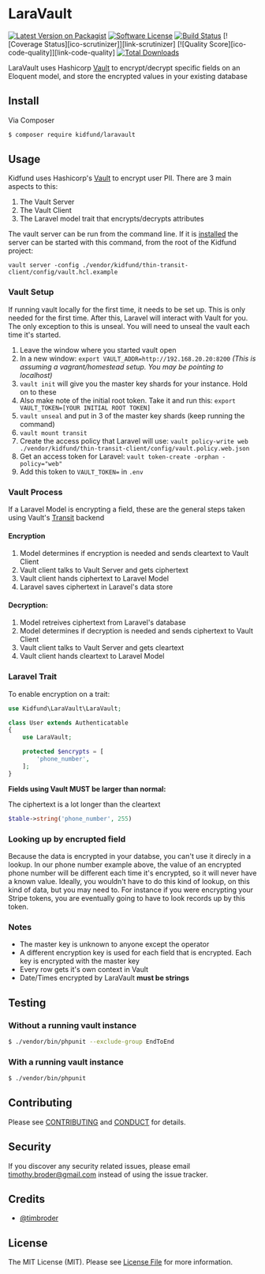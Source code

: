 # LaraVault

[![Latest Version on Packagist][ico-version]][link-packagist]
[![Software License][ico-license]](LICENSE.md)
[![Build Status][ico-travis]][link-travis]
[![Coverage Status][ico-scrutinizer]][link-scrutinizer]
[![Quality Score][ico-code-quality]][link-code-quality]
[![Total Downloads][ico-downloads]][link-downloads]

LaraVault uses Hashicorp [Vault](https://www.vaultproject.io/ "Vault") to encrypt/decrypt specific fields on an Eloquent model, and store the encrypted values in your existing database

## Install

Via Composer

``` bash
$ composer require kidfund/laravault
```

## Usage

Kidfund uses Hashicorp's [Vault](https://www.vaultproject.io/ "Vault") to encrypt user PII. There are 3 main aspects to this:

1. The Vault Server
2. The Vault Client
3. The Laravel model trait that encrypts/decrypts attributes

The vault server can be run from the command line. If it is [installed](https://www.vaultproject.io/downloads.html "installed") the server can be started with this command, from the root of the Kidfund project:

```
vault server -config ./vendor/kidfund/thin-transit-client/config/vault.hcl.example
```

### Vault Setup

If running vault locally for the first time, it needs to be set up. This is only needed for the first time. After this, Laravel will interact with Vault for you. The only exception to this is unseal. You will need to unseal the vault each time it's started.

1. Leave the window where you started vault open
2. In a new window: ```export VAULT_ADDR=http://192.168.20.20:8200``` *(This is assuming a vagrant/homestead setup. You may be pointing to localhost)*
3. ```vault init``` will give you the master key shards for your instance. Hold on to these
4. Also make note of the initial root token. Take it and run this: ```export VAULT_TOKEN=[YOUR INITIAL ROOT TOKEN]```
5. ```vault unseal``` and put in 3 of the master key shards (keep running the command)
6. ```vault mount transit```
7. Create the access policy that Laravel will use: ```vault policy-write web ./vendor/kidfund/thin-transit-client/config/vault.policy.web.json```
8. Get an access token for Laravel: ```vault token-create -orphan -policy="web"```
9. Add this token to ```VAULT_TOKEN=``` in ```.env```

### Vault Process

If a Laravel Model is encrypting a field,  these are the general steps taken using Vault's [Transit](https://www.vaultproject.io/docs/secrets/transit/index.html "Transit") backend

#### Encryption

1. Model determines if encryption is needed and sends cleartext to Vault Client
2. Vault client talks to Vault Server and gets ciphertext
3. Vault client hands ciphertext to Laravel Model
4. Laravel saves ciphertext in Laravel's data store

#### Decryption:

1. Model retreives ciphertext from Laravel's database
2. Model determines if decryption is needed and sends ciphertext to Vault Client
2. Vault client talks to Vault Server and gets cleartext
3. Vault client hands cleartext to Laravel Model


### Laravel Trait

To enable encryption on a trait: 

```php
use Kidfund\LaraVault\LaraVault;

class User extends Authenticatable
{
    use LaraVault;

    protected $encrypts = [
		'phone_number',
    ];
}
```

**Fields using Vault MUST be larger than normal:**

The ciphertext is a lot longer than the cleartext

```php
$table->string('phone_number', 255)
```

### Looking up by encrupted field

Because the data is encrypted in your databse, you can't use it direcly in a lookup. In our phone number example above, the value of an encrypted phone number will be different each time it's encrypted, so it will never have a known value. Ideally, you wouldn't have to do this kind of lookup, on this kind of data, but you may need to. For instance if you were encrypting your Stripe tokens, you are eventually going to have to look records up by this token.



### Notes

* The master key is unknown to anyone except the operator
* A different encryption key is used for each field that is encrypted. Each key is encrypted with the master key
* Every row gets it's own context in Vault
* Date/Times encrypted by LaraVault **must be strings**

## Testing

### Without a running vault instance

``` bash
$ ./vendor/bin/phpunit --exclude-group EndToEnd
```

### With a running vault instance

``` bash
$ ./vendor/bin/phpunit
```

## Contributing

Please see [CONTRIBUTING](CONTRIBUTING.md) and [CONDUCT](CONDUCT.md) for details.

## Security

If you discover any security related issues, please email timothy.broder@gmail.com instead of using the issue tracker.

## Credits

- [@timbroder][link-author]

## License

The MIT License (MIT). Please see [License File](LICENSE.md) for more information.

[ico-version]: https://img.shields.io/packagist/v/kidfund/laravault.svg?style=flat-square
[ico-license]: https://img.shields.io/badge/license-MIT-brightgreen.svg?style=flat-square
[ico-travis]: https://img.shields.io/travis/kidfund/laravault/master.svg?style=flat-square
[ico-downloads]: https://img.shields.io/packagist/dt/kidfund/laravault.svg?style=flat-square

[link-packagist]: https://packagist.org/packages/kidfund/laravault
[link-travis]: https://travis-ci.org/kidfund/laravault
[link-downloads]: https://packagist.org/packages/kidfund/laravault
[link-author]: https://github.com/timbroder
